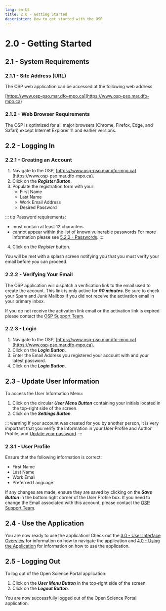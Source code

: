 ```yaml
---
lang: en-US
title: 2.0 - Getting Started
description: How to get started with the OSP 
---
```

# 2.0 - Getting Started

## 2.1 - System Requirements

### 2.1.1 - Site Address (URL)

The OSP web application can be accessed at the following web address:

[https://www.osp-pso.mar.dfo-mpo.ca](https://www.osp-pso.mar.dfo-mpo.ca)

### 2.1.2 - Web Browser Requirements

The OSP is optimized for all major browsers (Chrome, Firefox, Edge, and Safari)
except Internet Explorer 11 and earlier versions.

## 2.2 - Logging In

### 2.2.1 - Creating an Account

1. Navigate to the OSP, [https://www.osp-pso.mar.dfo-mpo.ca](https://www.osp-pso.mar.dfo-mpo.ca).
2. Click on the ***Register Button***.
3. Populate the registration form with your:
   - First Name
   - Last Name
   - Work Email Address
   - Desired Password

::: tip
Password requirements:
- must contain at least 12 characters
- cannot appear within the list of known vulnerable passwords
For more information please see [5.2.2 - Passwords](/guide/customization-and-security.html#_5-2-2-passwords).
:::

4. Click on the _Register_ button.

You will be met with a splash screen notifying you that you must verify your
email before you can proceed.

### 2.2.2 - Verifying Your Email

The OSP application will dispatch a verification link to the email used to
create the account. This link is only active for ***90 minutes***.
Be sure to check your Spam and Junk Mailbox if you did not receive the
activation email in your primary inbox.

If you do not receive the activation link email or the activation link is
expired please contact the [OSP Support
Team](mailto:DFO.OpenScience-ScienceOuverte.MPO@dfo-mpo.gc.ca).

### 2.2.3 - Login

1. Navigate to the OSP,
[https://www.osp-pso.mar.dfo-mpo.ca](https://www.osp-pso.mar.dfo-mpo.ca).
2. Click on the ***Login Button***.
3. Enter the Email Address you registered your account with and your latest password.
4. Click on the ***Login Button***.

## 2.3 - Update User Information

To access the User Information Menu:
1. Click on the circular ***User Menu Button*** containing your initials located in the
top-right side of the screen.
2. Click on the ***Settings Button***.

::: warning
If your account was created for you by another person, it is very important that
you verify the information in your User Profile and Author Profile, and [Update
your
password](/guide/customization-and-security.html#_5-2-2-passwords).
:::

### 2.3.1 - User Profile
Ensure that the following information is correct:
- First Name
- Last Name
- Work Email
- Preferred Language

If any changes are made, ensure they are saved by clicking on the ***Save Button*** in the bottom right corner of the User Profile box. If you need to change
the Email associated with this account, please contact the [OSP Support
Team](mailto:DFO.OpenScience-ScienceOuverte.MPO@dfo-mpo.gc.ca).

## 2.4 - Use the Application
You are now ready to use the application! Check out the [3.0 - User Interface
Overview](/guide/user-interface-overview.html) for information on how to
navigate the application and [4.0 - Using the
Application](/guide/using-the-application.html) for information on how to use
the application.

## 2.5 - Logging Out
To log out of the Open Science Portal application:
1. Click on the ***User Menu Button*** in the top-right side of the screen.
2. Click on the ***Logout Button***.

You are now successfully logged out of the Open Science Portal application.


